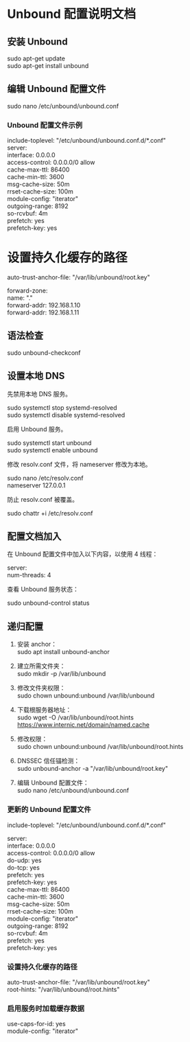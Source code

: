 # Unbound 配置说明文档

## 安装 Unbound

sudo apt-get update <br>
sudo apt-get install unbound<br>

## 编辑 Unbound 配置文件

sudo nano /etc/unbound/unbound.conf<br>

### Unbound 配置文件示例


include-toplevel: "/etc/unbound/unbound.conf.d/*.conf"<br>
server:<br>
    interface: 0.0.0.0<br>
    access-control: 0.0.0.0/0 allow<br>
    cache-max-ttl: 86400<br>
    cache-min-ttl: 3600<br>
    msg-cache-size: 50m<br>
    rrset-cache-size: 100m<br>
    module-config: "iterator"<br>
    outgoing-range: 8192<br>
    so-rcvbuf: 4m<br>
    prefetch: yes<br>
    prefetch-key: yes<br>

# 设置持久化缓存的路径
auto-trust-anchor-file: "/var/lib/unbound/root.key"<br>

forward-zone:<br>
        name: "."<br>
        forward-addr: 192.168.1.10<br>
        forward-addr: 192.168.1.11<br>

## 语法检查

sudo unbound-checkconf<br>

## 设置本地 DNS

先禁用本地 DNS 服务。

sudo systemctl stop systemd-resolved<br>
sudo systemctl disable systemd-resolved<br>

启用 Unbound 服务。

sudo systemctl start unbound <br>
sudo systemctl enable unbound<br>

修改 resolv.conf 文件，将 nameserver 修改为本地。

sudo nano /etc/resolv.conf<br>
nameserver 127.0.0.1<br>

防止 resolv.conf 被覆盖。

sudo chattr +i /etc/resolv.conf<br>

## 配置文档加入

在 Unbound 配置文件中加入以下内容，以使用 4 线程：

server: <br>
    num-threads: 4<br>

查看 Unbound 服务状态：

sudo unbound-control status <br>

## 递归配置

1. 安装 anchor：<br>
   sudo apt install unbound-anchor<br>

2. 建立所需文件夹：<br>
   sudo mkdir -p /var/lib/unbound<br>

3. 修改文件夹权限：<br>
   sudo chown unbound:unbound /var/lib/unbound<br>

4. 下载根服务器地址：<br>
   sudo wget -O /var/lib/unbound/root.hints https://www.internic.net/domain/named.cache<br>

5. 修改权限：<br>
   sudo chown unbound:unbound /var/lib/unbound/root.hints<br>

6. DNSSEC 信任锚检测：<br>
   sudo unbound-anchor -a "/var/lib/unbound/root.key"<br>

7. 编辑 Unbound 配置文件：<br>
   sudo nano /etc/unbound/unbound.conf<br>

### 更新的 Unbound 配置文件

include-toplevel: "/etc/unbound/unbound.conf.d/*.conf"<br>

server:<br>
    interface: 0.0.0.0<br>
    access-control: 0.0.0.0/0 allow<br>
    do-udp: yes<br>
    do-tcp: yes<br>
    prefetch: yes<br>
    prefetch-key: yes<br>
    cache-max-ttl: 86400<br>
    cache-min-ttl: 3600<br>
    msg-cache-size: 50m<br>
    rrset-cache-size: 100m<br>
    module-config: "iterator"<br>
    outgoing-range: 8192<br>
    so-rcvbuf: 4m<br>
    prefetch: yes<br>
    prefetch-key: yes<br>

### 设置持久化缓存的路径
auto-trust-anchor-file: "/var/lib/unbound/root.key"<br>
root-hints: "/var/lib/unbound/root.hints"<br>

### 启用服务时加载缓存数据
use-caps-for-id: yes<br>
module-config: "iterator"<br>
